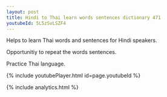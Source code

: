 ```yaml
---
layout: post
title: Hindi to Thai learn words sentences dictionary 471 
youtubeId: 5L5zSvLSZF4
---
```

 
 
Helps to learn Thai words and sentences for Hindi speakers.

Opportunitiy to repeat the words sentences. 

Practice Thai language. 
 
{% include youtubePlayer.html id=page.youtubeId %}
 
 
{% include analytics.html %}